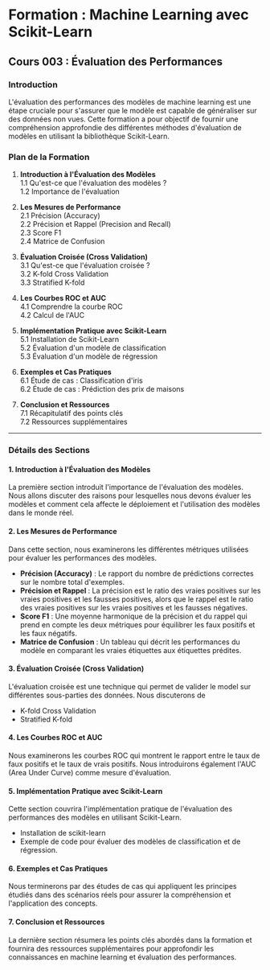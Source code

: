 # Formation : Machine Learning avec Scikit-Learn

## Cours 003 : Évaluation des Performances

### Introduction
L'évaluation des performances des modèles de machine learning est une étape cruciale pour s'assurer que le modèle est capable de généraliser sur des données non vues. Cette formation a pour objectif de fournir une compréhension approfondie des différentes méthodes d'évaluation de modèles en utilisant la bibliothèque Scikit-Learn.

### Plan de la Formation
1. **Introduction à l'Évaluation des Modèles**  
   1.1 Qu'est-ce que l'évaluation des modèles ?  
   1.2 Importance de l'évaluation  

2. **Les Mesures de Performance**  
   2.1 Précision (Accuracy)  
   2.2 Précision et Rappel (Precision and Recall)  
   2.3 Score F1  
   2.4 Matrice de Confusion  

3. **Évaluation Croisée (Cross Validation)**  
   3.1 Qu'est-ce que l'évaluation croisée ?  
   3.2 K-fold Cross Validation  
   3.3 Stratified K-fold  

4. **Les Courbes ROC et AUC**  
   4.1 Comprendre la courbe ROC  
   4.2 Calcul de l'AUC  

5. **Implémentation Pratique avec Scikit-Learn**  
   5.1 Installation de Scikit-Learn  
   5.2 Évaluation d'un modèle de classification  
   5.3 Évaluation d'un modèle de régression  

6. **Exemples et Cas Pratiques**  
   6.1 Étude de cas : Classification d'iris  
   6.2 Étude de cas : Prédiction des prix de maisons  

7. **Conclusion et Ressources**  
   7.1 Récapitulatif des points clés  
   7.2 Ressources supplémentaires  

---

### Détails des Sections

#### 1. Introduction à l'Évaluation des Modèles
La première section introduit l'importance de l'évaluation des modèles. Nous allons discuter des raisons pour lesquelles nous devons évaluer les modèles et comment cela affecte le déploiement et l'utilisation des modèles dans le monde réel.

#### 2. Les Mesures de Performance
Dans cette section, nous examinerons les différentes métriques utilisées pour évaluer les performances des modèles.  
- **Précision (Accuracy)** : Le rapport du nombre de prédictions correctes sur le nombre total d'exemples.  
- **Précision et Rappel** : La précision est le ratio des vraies positives sur les vraies positives et les fausses positives, alors que le rappel est le ratio des vraies positives sur les vraies positives et les fausses négatives.  
- **Score F1** : Une moyenne harmonique de la précision et du rappel qui prend en compte les deux métriques pour équilibrer les faux positifs et les faux négatifs.  
- **Matrice de Confusion** : Un tableau qui décrit les performances du modèle en comparant les vraies étiquettes aux étiquettes prédites.

#### 3. Évaluation Croisée (Cross Validation)
L'évaluation croisée est une technique qui permet de valider le model sur différentes sous-parties des données. Nous discuterons de  
- K-fold Cross Validation  
- Stratified K-fold  

#### 4. Les Courbes ROC et AUC
Nous examinerons les courbes ROC qui montrent le rapport entre le taux de faux positifs et le taux de vrais positifs. Nous introduirons également l'AUC (Area Under Curve) comme mesure d'évaluation.

#### 5. Implémentation Pratique avec Scikit-Learn
Cette section couvrira l'implémentation pratique de l'évaluation des performances des modèles en utilisant Scikit-Learn.  
- Installation de scikit-learn  
- Exemple de code pour évaluer des modèles de classification et de régression.

#### 6. Exemples et Cas Pratiques
Nous terminerons par des études de cas qui appliquent les principes étudiés dans des scénarios réels pour assurer la compréhension et l'application des concepts.

#### 7. Conclusion et Ressources
La dernière section résumera les points clés abordés dans la formation et fournira des ressources supplémentaires pour approfondir les connaissances en machine learning et évaluation des performances.